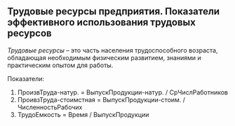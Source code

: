 Трудовые ресурсы предприятия. Показатели эффективного использования трудовых ресурсов
---

*Трудовые ресурсы* – это часть населения трудоспособного возраста, обладающая необходимым физическим развитием, знаниями и практическим опытом для работы.

Показатели:

1) ПроизвТруда-натур. = ВыпускПродукции-натур. / СрЧислРаботников
2) ПроивзТруда-стоимстная = ВыпускПродукции-стоим. / ЧисленностьРабочих
3) ТрудоЕмкость = Время / ВыпускПродукции
